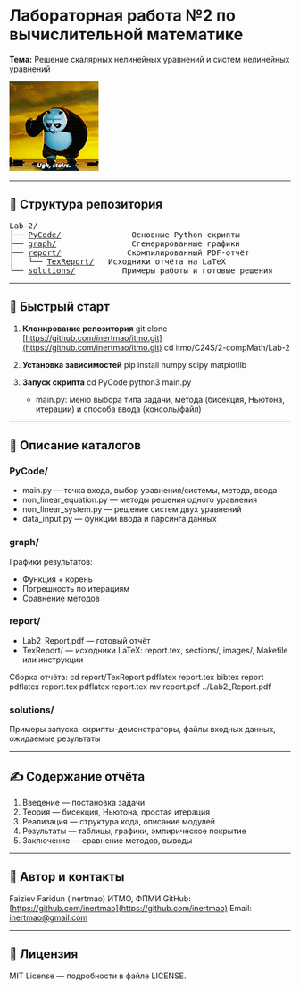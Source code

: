 
# Лабораторная работа №2 по вычислительной математике
**Тема:** Решение скалярных нелинейных уравнений и систем нелинейных уравнений

<img alt="Я воин Дракона!" src="https://github.com/inertmao/itmo/blob/main/.docx/itmo3.gif">

---
## 📂 Структура репозитория

<pre>
Lab-2/
├── <a href="https://github.com/inertmao/itmo/tree/main/C24S/2-compMath/Lab-2/PyCode">PyCode/</a>               Основные Python-скрипты
├── <a href="https://github.com/inertmao/itmo/tree/main/C24S/2-compMath/Lab-2/graph">graph/</a>                Сгенерированные графики
├── <a href="https://github.com/inertmao/itmo/tree/main/C24S/2-compMath/Lab-2/report">report/</a>              Скомпилированный PDF-отчёт
│   └── <a href="https://github.com/inertmao/itmo/tree/main/C24S/2-compMath/Lab-2/report/TexReport">TexReport/</a>   Исходники отчёта на LaTeX
└── <a href="https://github.com/inertmao/itmo/tree/main/C24S/2-compMath/Lab-2/solutions">solutions/</a>          Примеры работы и готовые решения
</pre>


---

## 🚀 Быстрый старт

1. **Клонирование репозитория**
   git clone [https://github.com/inertmao/itmo.git](https://github.com/inertmao/itmo.git)
   cd itmo/C24S/2-compMath/Lab-2

2. **Установка зависимостей**
   pip install numpy scipy matplotlib

3. **Запуск скрипта**
   cd PyCode
   python3 main.py

   * main.py: меню выбора типа задачи, метода (бисекция, Ньютона, итерации) и способа ввода (консоль/файл)

---

## 📂 Описание каталогов

### PyCode/

* main.py — точка входа, выбор уравнения/системы, метода, ввода
* non\_linear\_equation.py — методы решения одного уравнения
* non\_linear\_system.py — решение систем двух уравнений
* data\_input.py — функции ввода и парсинга данных

### graph/

Графики результатов:

* Функция + корень
* Погрешность по итерациям
* Сравнение методов

### report/

* Lab2\_Report.pdf — готовый отчёт
* TexReport/ — исходники LaTeX: report.tex, sections/, images/, Makefile или инструкции

Сборка отчёта:
cd report/TexReport
pdflatex report.tex
bibtex report
pdflatex report.tex
pdflatex report.tex
mv report.pdf ../Lab2\_Report.pdf

### solutions/

Примеры запуска: скрипты-демонстраторы, файлы входных данных, ожидаемые результаты

---

## ✍️ Содержание отчёта

1. Введение — постановка задачи
2. Теория — бисекция, Ньютона, простая итерация
3. Реализация — структура кода, описание модулей
4. Результаты — таблицы, графики, эмпирическое покрытие
5. Заключение — сравнение методов, выводы

---

## 🙋‍ Автор и контакты

Faiziev Faridun (inertmao)
ИТМО, ФПМИ
GitHub: [https://github.com/inertmao](https://github.com/inertmao)
Email: inertmao@gmail.com

---

## 📜 Лицензия

MIT License — подробности в файле LICENSE.
